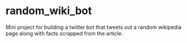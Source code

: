 # random_wiki_bot
Mini project for building a twitter bot that tweets out a random wikipedia page along with facts scrapped from the article. 
